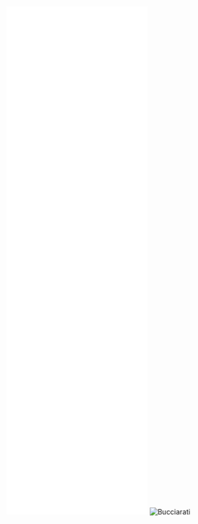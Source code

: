 ![Metrics](https://github.com/oscarmmv/oscarmmv/blob/main/github-metrics.svg)
<img src="https://i.ibb.co/gmq8VW0/Pik-Png-com-jojos-bizarre-adventure-logo-3854000.png" alt="Bucciarati" width="300"/>

